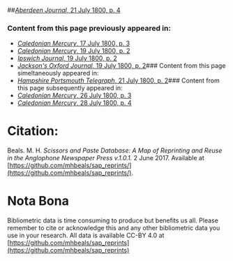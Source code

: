 ##[*Aberdeen Journal*, 21 July 1800, p. 4](https://mhbeals.github.io/sap_html/Aberdeen-Journal/Aberdeen-Journal-21-July-1800-p-4)

### Content from this page previously appeared in:
+ [*Caledonian Mercury*, 17 July 1800, p. 3](https://mhbeals.github.io/sap_html/Caledonian-Mercury/Caledonian-Mercury-17-July-1800-p-3)
+ [*Caledonian Mercury*, 19 July 1800, p. 2](https://mhbeals.github.io/sap_html/Caledonian-Mercury/Caledonian-Mercury-19-July-1800-p-2)
+ [*Ipswich Journal*, 19 July 1800, p. 2](https://mhbeals.github.io/sap_html/Ipswich-Journal/Ipswich-Journal-19-July-1800-p-2)
+ [*Jackson's Oxford Journal*, 19 July 1800, p. 2](https://mhbeals.github.io/sap_html/Jackson's-Oxford-Journal/Jackson's-Oxford-Journal-19-July-1800-p-2)### Content from this page simeltaneously appeared in:
+ [*Hampshire Portsmouth Telegraph*, 21 July 1800, p. 2](https://mhbeals.github.io/sap_html/Hampshire-Portsmouth-Telegraph/Hampshire-Portsmouth-Telegraph-21-July-1800-p-2)### Content from this page subsequently appeared in:
+ [*Caledonian Mercury*, 26 July 1800, p. 3](https://mhbeals.github.io/sap_html/Caledonian-Mercury/Caledonian-Mercury-26-July-1800-p-3)
+ [*Caledonian Mercury*, 28 July 1800, p. 4](https://mhbeals.github.io/sap_html/Caledonian-Mercury/Caledonian-Mercury-28-July-1800-p-4)
                    
# Citation: 

Beals. M. H. *Scissors and Paste Database: A Map of Reprinting and Reuse in the Anglophone Newspaper Press v.1.0.1.* 2 June 2017. Available at [https://github.com/mhbeals/sap_reprints/](https://github.com/mhbeals/sap_reprints/). 
                    
# Nota Bona

Bibliometric data is time consuming to produce but benefits us all. Please remember to cite or acknowledge this and any other bibliometric data you use in your research. All data is available CC-BY 4.0 at [https://github.com/mhbeals/sap_reprints](https://github.com/mhbeals/sap_reprints)